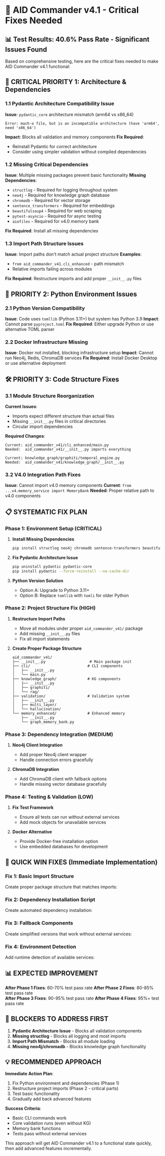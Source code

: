 # 🔧 AID Commander v4.1 - Critical Fixes Needed

## 📊 Test Results: 40.6% Pass Rate - Significant Issues Found

Based on comprehensive testing, here are the critical fixes needed to make AID Commander v4.1 functional:

## 🚨 CRITICAL PRIORITY 1: Architecture & Dependencies

### 1.1 Pydantic Architecture Compatibility Issue
**Issue**: `pydantic_core` architecture mismatch (arm64 vs x86_64)
```
Error: mach-o file, but is an incompatible architecture (have 'arm64', need 'x86_64')
```
**Impact**: Blocks all validation and memory components
**Fix Required**: 
- Reinstall Pydantic for correct architecture
- Consider using simpler validation without compiled dependencies

### 1.2 Missing Critical Dependencies
**Issue**: Multiple missing packages prevent basic functionality
**Missing Dependencies**:
- `structlog` - Required for logging throughout system
- `neo4j` - Required for knowledge graph database
- `chromadb` - Required for vector storage
- `sentence_transformers` - Required for embeddings
- `beautifulsoup4` - Required for web scraping
- `pytest-asyncio` - Required for async testing
- `aiofiles` - Required for v4.0 memory bank

**Fix Required**: Install all missing dependencies

### 1.3 Import Path Structure Issues
**Issue**: Import paths don't match actual project structure
**Examples**:
- `from aid_commander_v41.cli_enhanced` - path mismatch
- Relative imports failing across modules

**Fix Required**: Restructure imports and add proper `__init__.py` files

## 🔧 PRIORITY 2: Python Environment Issues

### 2.1 Python Version Compatibility
**Issue**: Code uses `tomllib` (Python 3.11+) but system has Python 3.9
**Impact**: Cannot parse `pyproject.toml`
**Fix Required**: Either upgrade Python or use alternative TOML parser

### 2.2 Docker Infrastructure Missing
**Issue**: Docker not installed, blocking infrastructure setup
**Impact**: Cannot run Neo4j, Redis, ChromaDB services
**Fix Required**: Install Docker Desktop or use alternative deployment

## 🛠️ PRIORITY 3: Code Structure Fixes

### 3.1 Module Structure Reorganization
**Current Issues**:
- Imports expect different structure than actual files
- Missing `__init__.py` files in critical directories
- Circular import dependencies

**Required Changes**:
```
Current: aid_commander_v41/cli_enhanced/main.py
Needed:  aid_commander_v41/__init__.py imports everything

Current: knowledge_graph/graphiti/temporal_engine.py  
Needed:  aid_commander_v41/knowledge_graph/__init__.py
```

### 3.2 V4.0 Integration Path Fixes
**Issue**: Cannot import v4.0 memory components
**Current**: `from ...v4.memory_service import MemoryBank`
**Needed**: Proper relative path to v4.0 components

## 📋 SYSTEMATIC FIX PLAN

### Phase 1: Environment Setup (CRITICAL)
1. **Install Missing Dependencies**
   ```bash
   pip install structlog neo4j chromadb sentence-transformers beautifulsoup4 pytest-asyncio aiofiles
   ```

2. **Fix Pydantic Architecture Issue**
   ```bash
   pip uninstall pydantic pydantic-core
   pip install pydantic --force-reinstall --no-cache-dir
   ```

3. **Python Version Solution**
   - Option A: Upgrade to Python 3.11+
   - Option B: Replace `tomllib` with `tomli` for older Python

### Phase 2: Project Structure Fix (HIGH)
1. **Restructure Import Paths**
   - Move all modules under proper `aid_commander_v41/` package
   - Add missing `__init__.py` files
   - Fix all import statements

2. **Create Proper Package Structure**
   ```
   aid_commander_v41/
   ├── __init__.py                    # Main package init
   ├── cli/                          # CLI components
   │   ├── __init__.py
   │   └── main.py
   ├── knowledge_graph/              # KG components
   │   ├── __init__.py
   │   ├── graphiti/
   │   └── rag/
   ├── validation/                   # Validation system
   │   ├── __init__.py
   │   ├── multi_layer/
   │   └── hallucination/
   └── memory_enhanced/              # Enhanced memory
       ├── __init__.py
       └── graph_memory_bank.py
   ```

### Phase 3: Dependency Integration (MEDIUM)
1. **Neo4j Client Integration**
   - Add proper Neo4j client wrapper
   - Handle connection errors gracefully

2. **ChromaDB Integration**  
   - Add ChromaDB client with fallback options
   - Handle missing vector database gracefully

### Phase 4: Testing & Validation (LOW)
1. **Fix Test Framework**
   - Ensure all tests can run without external services
   - Add mock objects for unavailable services

2. **Docker Alternative**
   - Provide Docker-free installation option
   - Use embedded databases for development

## 🎯 QUICK WIN FIXES (Immediate Implementation)

### Fix 1: Basic Import Structure
Create proper package structure that matches imports:

### Fix 2: Dependency Installation Script
Create automated dependency installation:

### Fix 3: Fallback Components
Create simplified versions that work without external services:

### Fix 4: Environment Detection
Add runtime detection of available services:

## 📊 EXPECTED IMPROVEMENT

**After Phase 1 Fixes**: 60-70% test pass rate
**After Phase 2 Fixes**: 80-85% test pass rate  
**After Phase 3 Fixes**: 90-95% test pass rate
**After Phase 4 Fixes**: 95%+ test pass rate

## 🚨 BLOCKERS TO ADDRESS FIRST

1. **Pydantic Architecture Issue** - Blocks all validation components
2. **Missing structlog** - Blocks all logging and most imports
3. **Import Path Mismatch** - Blocks all module loading
4. **Missing neo4j/chromadb** - Blocks knowledge graph functionality

## 💡 RECOMMENDED APPROACH

**Immediate Action Plan**:
1. Fix Python environment and dependencies (Phase 1)
2. Restructure project imports (Phase 2 - critical parts)
3. Test basic functionality
4. Gradually add back advanced features

**Success Criteria**: 
- Basic CLI commands work
- Core validation runs (even without KG)
- Memory bank functions  
- Tests pass without external services

This approach will get AID Commander v4.1 to a functional state quickly, then add advanced features incrementally.